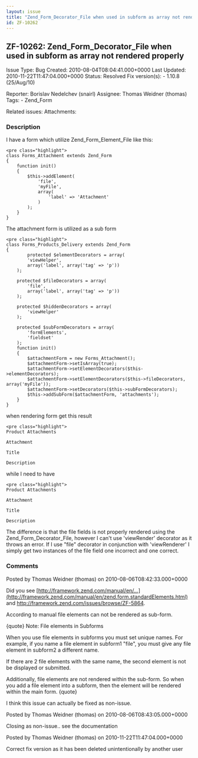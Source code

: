 ```yaml
---
layout: issue
title: "Zend_Form_Decorator_File when used in subform as array not rendered properly"
id: ZF-10262
---
```


ZF-10262: Zend\_Form\_Decorator\_File when used in subform as array not rendered properly
-----------------------------------------------------------------------------------------

 Issue Type: Bug Created: 2010-08-04T08:04:41.000+0000 Last Updated: 2010-11-22T11:47:04.000+0000 Status: Resolved Fix version(s): - 1.10.8 (25/Aug/10)
 
 Reporter:  Borislav Nedelchev (snairl)  Assignee:  Thomas Weidner (thomas)  Tags: - Zend\_Form
 
 Related issues: 
 Attachments: 
### Description

I have a form which utilize Zend\_Form\_Element\_File like this:

 
    <pre class="highlight">
    class Forms_Attachment extends Zend_Form
    {
        function init()
        {
            $this->addElement(
                'file',
                'myFile',
                array(
                    'label' => 'Attachment'
                )
            );
        }
    }


The attachment form is utilized as a sub form

 
    <pre class="highlight">
    class Forms_Products_Delivery extends Zend_Form
    {
            protected $elementDecorators = array(
            'viewHelper',
            array('label', array('tag' => 'p'))
        );
        
        protected $fileDecorators = array(
            'file',
            array('label', array('tag' => 'p'))
        );
        
        protected $hiddenDecorators = array(
            'viewHelper'
        );
        
        protected $subFormDecorators = array(
            'formElements',
            'fieldset'
        );
        function init()
        {
            $attachmentForm = new Forms_Attachment();
            $attachmentForm->setIsArray(true);
            $attachmentForm->setElementDecorators($this->elementDecorators);
            $attachmentForm->setElementDecorators($this->fileDecorators, array('myFile'));
            $attachmentForm->setDecorators($this->subFormDecorators);
            $this->addSubForm($attachmentForm, 'attachments');
        }
    }


when rendering form get this result

 
    <pre class="highlight">
    Product Attachments
    


`Attachment`

    

`Title`

    

`Description`

    

while I need to have

 
    <pre class="highlight">
    Product Attachments
    


`Attachment`

    

`Title`

    

`Description`

    

The difference is that the file fields is not properly rendered using the Zend\_Form\_Decorator\_File, however I can't use 'viewRender' decorator as it throws an error. If I use "file" decorator in conjunction with 'viewRenderer' I simply get two instances of the file field one incorrect and one correct.

 

 

### Comments

Posted by Thomas Weidner (thomas) on 2010-08-06T08:42:33.000+0000

Did you see [http://framework.zend.com/manual/en/…](http://framework.zend.com/manual/en/zend.form.standardElements.html) and <http://framework.zend.com/issues/browse/ZF-5864>.

According to manual file elements can not be rendered as sub-form.

{quote} Note: File elements in Subforms

When you use file elements in subforms you must set unique names. For example, if you name a file element in subform1 "file", you must give any file element in subform2 a different name.

If there are 2 file elements with the same name, the second element is not be displayed or submitted.

Additionally, file elements are not rendered within the sub-form. So when you add a file element into a subform, then the element will be rendered within the main form. {quote}

I think this issue can actually be fixed as non-issue.

 

 

Posted by Thomas Weidner (thomas) on 2010-08-06T08:43:05.000+0000

Closing as non-issue.. see the documentation

 

 

Posted by Thomas Weidner (thomas) on 2010-11-22T11:47:04.000+0000

Correct fix version as it has been deleted unintentionally by another user

 

 